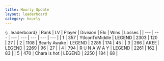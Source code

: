 ```yaml
---
title: Hourly Update
layout: leaderboard
category: hourly
---
```


{: .leaderboard}
| Rank | LV | Player | Division | Elo | Wins | Losses |
| --- | --- | --- | --- | --- | --- | --- |
| <span data-change="0">1</span> | 357 | <span title="ID: 108623">YtIconToMiddle</span> | LEGEND | <span data-change="0">2303</span> | <span data-change="0">120</span> | <span data-change="0">27</span> |
| <span data-change="0">2</span> | 1108 | <span title="ID: 417840">Bearly Awake</span> | LEGEND | <span data-change="0">2285</span> | <span data-change="0">174</span> | <span data-change="0">45</span> |
| <span data-change="0">3</span> | 266 | <span title="ID: 455100">AKEE</span> | LEGEND | <span data-change="0">2269</span> | <span data-change="0">96</span> | <span data-change="0">27</span> |
| <span data-change="0">4</span> | 794 | <span title="ID: 66144">R U N A W A Y</span> | LEGEND | <span data-change="0">2261</span> | <span data-change="0">162</span> | <span data-change="0">83</span> |
| <span data-change="0">5</span> | 470 | <span title="ID: 382502">Chara is hot</span> | LEGEND | <span data-change="0">2250</span> | <span data-change="0">184</span> | <span data-change="0">68</span> |